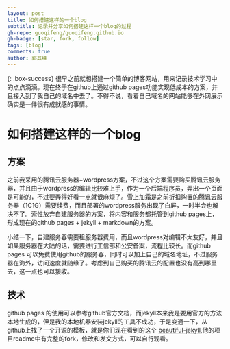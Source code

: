 ```yaml
---
layout: post
title: 如何搭建这样的一个blog
subtitle: 记录并分享如何搭建这样一个blog的过程
gh-repo: guoqifeng/guoqifeng.github.io
gh-badge: [star, fork, follow]
tags: [blog] 
comments: true
author: 郭其峰
---
```


{: .box-success}
很早之前就想搭建一个简单的博客网站，用来记录技术学习中的点点滴滴。现在终于在github上通过github pages功能实现低成本的方案，并且接入到了我自己的域名中去了。不得不说，看着自己域名的网站能够在外网展示确实是一件很有成就感的事情。

# 如何搭建这样的一个blog

## 方案

之前我采用的腾讯云服务器+wordpress方案，不过这个方案需要购买腾讯云服务器，并且由于wordpress的编辑比较难上手，作为一个后端程序员，弄出一个页面是可能的，不过要弄得好看一点就很麻烦了。雪上加霜是之前折扣购置的腾讯云服务器（1C1G）需要续费，而且部署的wordpress服务出现了白屏，一时半会也解决不了。索性放弃自建服务器的方案，将内容和服务都托管到github pages上，形成现在的github pages + jekyll + markdown的方案。

小结一下，自建服务器需要租服务器费用，而且wordpress对编辑不太友好，并且如果服务器在大陆的话，需要进行工信部和公安备案，流程比较长。而github pages 可以免费使用github的服务器，同时可以加上自己的域名地址，不过服务器在海外，访问速度就随缘了。考虑到自己购买的腾讯云的配置也没有高到哪里去，这一点也可以接收。

## 技术

github pages 的使用可以参考github官方文档，而jekyll本来我是要用官方的方法本地生成的，但是我的本地机器安装jekyll的工具不成功，于是变通一下，从github上找了一个开源的模板，就是你们现在看到的这个 [beautiful-jekyll](https://github.com/daattali/beautiful-jekyll),他的项目readme中有完整的fork，修改和发文方式，可以自行观看。

